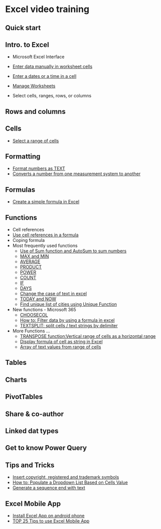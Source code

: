 # Excel video training

## Quick start

## Intro. to Excel

- Microsoft Excel Interface
- [Enter data manually in worksheet cells](https://youtu.be/r84zUXFUIfc)
- [Enter a dates or a time in a cell](https://youtu.be/-ov-M0AHxZI)
- [Manage Worksheets](https://youtu.be/4_WTHBDiAe0)

- Select cells, ranges, rows, or columns

## Rows and columns

## Cells

- [Select a range of cells](https://youtu.be/rAqaieW0lVM)

## Formatting

- [Format numbers as TEXT](https://youtu.be/9-ldmZ3Z8Iw)
- [Converts a number from one measurement system to another](https://youtu.be/ilEpvXG1NO4)

## Formulas

- [Create a simple formula in Excel](https://youtu.be/mKNp8MgTS70)

## Functions

- Cell references
- [Use cell references in a formula](https://youtu.be/mdmYAOeGJoQ)
- Coping formula
- Most frequently used functions
  - [Use of Sum function and AutoSum to sum numbers](https://youtu.be/o8aBs1Qr_8s)
  - [MAX and MIN](https://youtu.be/v-HPGVPpEvE)
  - [AVERAGE](https://youtu.be/WtETTSFaWSs)
  - [PRODUCT](https://youtu.be/G-6sxw5Dvpw)
  - [POWER](https://youtu.be/Brd7LkDfPXY)
  - [COUNT](https://youtu.be/KHTWvRaorWs)
  - [IF](https://youtu.be/hftoKkdWNRk)
  - [DAYS](https://youtu.be/1CRDkupdYrQ)
  - [Change the case of text in excel](https://youtu.be/KHTWvRaorWs)
  - [TODAY and NOW](https://youtu.be/9ETguwC7Jnk)
  - [Find unique list of cities using Unique Function](https://youtu.be/dISzLBMgZF0)
- New functions - Microsoft 365
  - [CHOOSECOL](https://youtu.be/ZzdTxA0Elqk)
  - [How to: Filter data by using a formula in excel](https://youtu.be/B1nPF2OGkKI)
  - [TEXTSPLIT: split cells / text strings by delimiter](https://youtu.be/hRr9YnZvK6w)
- More Functions ...
  - [TRANSPOSE function:Vertical range of cells as a horizontal range](https://youtu.be/81Lk7ke7UNw)
  - [Display formula of cell as string in Excel](https://youtu.be/lUg8zYzisuk)
  - [Array of text values from range of cells](https://youtu.be/Sa8qdcZ8vXc)

## Tables

## Charts

## PivotTables

## Share & co-author

## Linked dat types

## Get to know Power Query

## Tips and Tricks

- [Insert copyright, registered and trademark symbols](https://youtu.be/Zf-VfFlCMYI)
- [How to: Populate a Dropdown List Based on Cells Value](https://youtube.com/shorts/qnrHaDbaPYw)
- [Generate a sequence end with text](https://youtu.be/urzWGZDpGGk)

## Excel Mobile App

- [Install Excel App on android phone](https://youtu.be/Ii4pl4f6mS8)
- [TOP 25 Tips to use Excel Mobile App](https://youtu.be/y9m36XLI4v4)